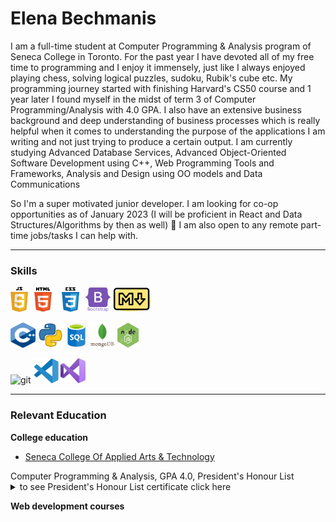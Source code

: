 # Elena Bechmanis

<p> I am a full-time student at Computer Programming & Analysis program of Seneca College in Toronto. For the past year I have devoted all of my free time to programming and I enjoy it immensely, just like I always enjoyed playing chess, solving logical puzzles, sudoku, Rubik's cube etc.
  My programming journey started with finishing Harvard's CS50 course and 1 year later I found myself in the midst of term 3 of Computer Programming/Analysis with 4.0 GPA. I also have an extensive business background and deep understanding of business processes which is really helpful when it comes to understanding the purpose of the applications I am writing and not just trying to produce a certain output. I am currently studying Advanced Database Services, Advanced Object-Oriented Software Development using C++, Web Programming Tools and Frameworks, Analysis and Design using OO models and Data Communications</p>
<p>So I'm a super motivated junior developer. I am looking for co-op opportunities as of January 2023 (I will be proficient in React and Data Structures/Algorithms by then as well) 🙌 I am also open to any remote part-time jobs/tasks I can help with. </p>

---

### Skills

<p>
<img title="JavaScript" src="./imgs/javascript.png" alt="javascript" height="40"/>
<img title="HTML" src="https://raw.githubusercontent.com/devicons/devicon/master/icons/html5/html5-original-wordmark.svg" alt="html5" width="40" height="40"/>
<img title="CSS" src="https://raw.githubusercontent.com/devicons/devicon/master/icons/css3/css3-original-wordmark.svg" alt="css3" width="40" height="40"/>
<img title="Bootstrap" src="https://raw.githubusercontent.com/devicons/devicon/master/icons/bootstrap/bootstrap-plain-wordmark.svg" alt="bootstrap" width="40" height="40"/>
<img title="Markdown" src="./imgs/markdown.png" alt="markdown" height="40"/>
</p>

<p>
<img title="C++" src="./imgs/cpp.png" alt="cplusplus" width="40" height="40"/>
<img title="Python" src="./imgs/267_Python-512.webp" alt="python" width="40" height="40"/>
<img title="SQL" src="./imgs/sqllogo.png" alt="sql" height="40"/>
<img title="mongoDB" src="./imgs/mongodb-5-1175140.png" alt="mongodb" height="40"/>
<img title="NodeJS" src="./imgs/node.png" alt="nodejs" height="40"/>
</p>

<p> 
<img title="Git" src="https://www.vectorlogo.zone/logos/git-scm/git-scm-icon.svg" alt="git" width="40" height="40"/>
<img title="VisualStudioCode" src="./imgs/visual-studio-code-1.svg" alt="vscode" width="40" height="40"/>
<img title="VisualStudio" src="./imgs/BrandVisualStudioWin2019.svg" alt="vs" width="40" height="40"/>
</p>

---

### Relevant Education

**College education**
- [Seneca College Of Applied Arts & Technology](https://www.senecacollege.ca/programs/fulltime/CPA.html)
<summary>Computer Programming & Analysis, GPA 4.0, President's Honour List</summary>
<details><summary>to see President's Honour List certificate click here</summary>
  <p><img width="50%" src="./imgs/Presidents_Honour_List.jpg"></p>
   </details>

**Web development courses**


